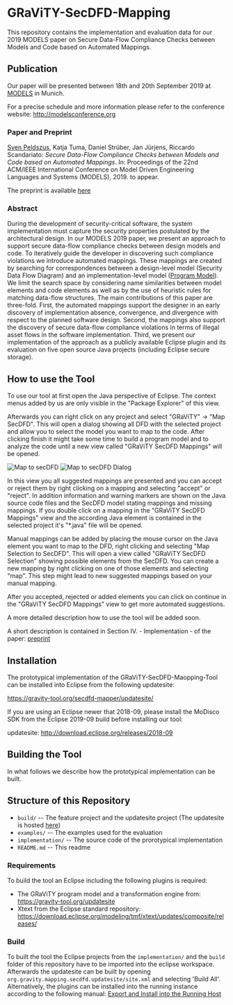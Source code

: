 # GRaViTY-SecDFD-Mapping

This repository contains the implementation and evaluation data for our 2019 MODELS paper on Secure Data-Flow Compliance Checks between Models and Code based on Automated Mappings.

## Publication

Our paper will be presented between 18th and 20th September 2019 at [MODELS](http://modelsconference.org) in Munich.

For a precise schedule and more information please refer to the conference website: http://modelsconference.org

### Paper and Preprint

[Sven Peldszus](http://sven.peldszus.com), Katja Tuma, Daniel Strüber, Jan Jürjens, Riccardo Scandariato: *Secure Data-Flow Compliance Checks between Models and Code based on Automated Mappings*. In: Proceedings of the 22nd ACM/IEEE International Conference on Model Driven Engineering Languages and Systems (MODELS), 2019. to appear. 

The preprint is available [here](http://rgse.uni-koblenz.de/web/pages/people/peldszus/publications/PTS+19-MODELS-SecureData-FlowComplianceChecksBetweenModelsAndCodeBasedOnAutomatedMappings.pdf)

### Abstract

During the development of security-critical software, the system implementation must capture the security properties postulated by the architectural design. In our MODELS 2019 paper, we present an approach to support secure data-flow compliance checks between design models and code. To iteratively guide the developer in discovering such compliance violations we introduce automated mappings. These mappings are created by searching for correspondences between a design-level model (Security Data Flow Diagram) and an implementation-level model ([Program Model](https://gravity-tool.org)). We limit the search space by considering name similarities between model elements and code elements as well as by the use of heuristic rules for matching data-flow structures. The main contributions of this paper are three-fold. First, the automated mappings support the designer in an early discovery of implementation absence, convergence, and divergence with respect to the planned software design. Second, the mappings also support the discovery of secure data-flow compliance violations in terms of illegal asset flows in the software implementation. Third, we present our implementation of the approach as a publicly available Eclipse plugin and its evaluation on five open source Java projects (including Eclipse secure storage).

## How to use the Tool

To use our tool at first open the Java perspective of Eclipse. The context menus added by us are only visible in the "Package Explorer" of this view.

Afterwards you can right click on any project and select "GRaViTY" -> "Map SecDFD". This will open a dialog showing all DFD with the selected project and allow you to select the model you want to map to the code. 
After clicking finish it might take some time to build a program model and to analyze the code until a new view called "GRaViTY SecDFD Mappings" will be opened.

![Map to secDFD](img/map-secdfd.png?raw=true "Map to secDFD")
![Map to secDFD Dialog](img/map-secdfd-dialog.png?raw=true "Map to secDFD Dialog")

In this view you all suggested mappings are presented and you can accept or reject them by right clicking on a mapping and selecting "accept" or "reject". In addition information and warning markers are shown on the Java source code files and the SecDFD model stating mappings and missing mappings.
If you double click on a mapping in the "GRaViTY SecDFD Mappings" view and the according Java element is contained in the selected project it's "*.java" file will be opened.

Manual mappings can be added by placing the mouse cursor on the Java element you want to map to the DFD, right clicking and selecting "Map Selection to SecDFD". This will open a view called "GRaViTY SecDFD Selection" showing possible elements from the SecDFD. You can create a new mapping by right clicking on one of those elements and selecting "map". This step might lead to new suggested mappings based on your manual mapping.

After you accepted, rejected or added elements you can click on continue in the "GRaViTY SecDFD Mappings" view to get more automated suggestions.

A more detailed description how to use the tool will be added soon.

A short description is contained in Section IV. - Implementation - of the paper: [preprint](http://rgse.uni-koblenz.de/web/pages/people/peldszus/publications/PTS+19-MODELS-SecureData-FlowComplianceChecksBetweenModelsAndCodeBasedOnAutomatedMappings.pdf)

## Installation

The prototypical implementation of the GRaViTY-SecDFD-Maopping-Tool can be installed into Eclipse from the following updatesite:

https://gravity-tool.org/secdfd-mapper/updatesite/

If you are using an Eclipse newer that 2018-09, please install the MoDisco SDK from the Eclipse 2019-09 build before installing our tool:

updatesite: http://download.eclipse.org/releases/2018-09

## Building the Tool

In what follows we describe how the prototypical implementation can be built.

## Structure of this Repository

- `build/` -- The feature project and the updatesite project (The updatesite is hosted [here](https://gravity-tool.org/secdfd-mapper/updatesite/))
- `examples/` -- The examples used for the evaluation
- `implementation/` -- The source code of the prorotypical implementation
- `README.md` -- This readme

### Requirements

To build the tool an Eclipse including the following plugins is required:

- The GRaViTY program model and a transformation engine from: https://gravity-tool.org/updatesite
- Xtext from the Eclipse standard repository: https://download.eclipse.org/modeling/tmf/xtext/updates/composite/releases/

### Build

To built the tool the Eclipse projects from the `implementation/` and the `build` folder of this repository have to be imported into the eclipse workspace. Afterwards the updatesite can be built by opening `org.gravity.mapping.secdfd.updatesite/site.xml` and selecting 'Build All'. Alternatively, the plugins can be installed into the running instance according to the following manual: [Export and Install into the Running Host](https://help.eclipse.org/2019-03/index.jsp?topic=%2Forg.eclipse.pde.doc.user%2Ftasks%2Fui_export_install_into_host.htm)
